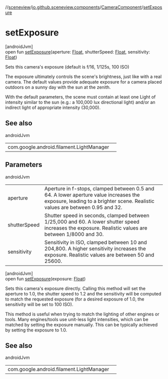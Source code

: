 //[sceneview](../../../index.md)/[io.github.sceneview.components](../index.md)/[CameraComponent](index.md)/[setExposure](set-exposure.md)

# setExposure

[androidJvm]\
open fun [setExposure](set-exposure.md)(aperture: [Float](https://kotlinlang.org/api/latest/jvm/stdlib/kotlin/-float/index.html), shutterSpeed: [Float](https://kotlinlang.org/api/latest/jvm/stdlib/kotlin/-float/index.html), sensitivity: [Float](https://kotlinlang.org/api/latest/jvm/stdlib/kotlin/-float/index.html))

Sets this camera's exposure (default is f/16, 1/125s, 100 ISO)

The exposure ultimately controls the scene's brightness, just like with a real camera. The default values provide adequate exposure for a camera placed outdoors on a sunny day with the sun at the zenith.

With the default parameters, the scene must contain at least one Light of intensity similar to the sun (e.g.: a 100,000 lux directional light) and/or an indirect light of appropriate intensity (30,000).

## See also

androidJvm

| | |
|---|---|
| com.google.android.filament.LightManager |  |

## Parameters

androidJvm

| | |
|---|---|
| aperture | Aperture in f-stops, clamped between 0.5 and 64. A lower aperture value increases the exposure, leading to a brighter scene. Realistic values are between 0.95 and 32. |
| shutterSpeed | Shutter speed in seconds, clamped between 1/25,000 and 60. A lower shutter speed increases the exposure. Realistic values are between 1/8000 and 30. |
| sensitivity | Sensitivity in ISO, clamped between 10 and 204,800. A higher sensitivity increases the exposure. Realistic values are between 50 and 25600. |

[androidJvm]\
open fun [setExposure](set-exposure.md)(exposure: [Float](https://kotlinlang.org/api/latest/jvm/stdlib/kotlin/-float/index.html))

Sets this camera's exposure directly. Calling this method will set the aperture to 1.0, the shutter speed to 1.2 and the sensitivity will be computed to match the requested exposure (for a desired exposure of 1.0, the sensitivity will be set to 100 ISO).

This method is useful when trying to match the lighting of other engines or tools. Many engines/tools use unit-less light intensities, which can be matched by setting the exposure manually. This can be typically achieved by setting the exposure to 1.0.

## See also

androidJvm

| | |
|---|---|
| com.google.android.filament.LightManager |  |
